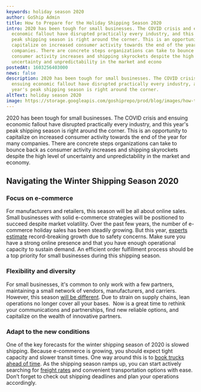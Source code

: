 ```yaml
---
keywords: holiday season 2020
author: GoShip Admin
title: How to Prepare for the Holiday Shipping Season 2020
intro: 2020 has been tough for small businesses. The COVID crisis and ensuing
  economic fallout have disrupted practically every industry, and this year's
  peak shipping season is right around the corner. This is an opportunity to
  capitalize on increased consumer activity towards the end of the year for many
  companies. There are concrete steps organizations can take to bounce back as
  consumer activity increases and shipping skyrockets despite the high level of
  uncertainty and unpredictability in the market and econo
postedAt: 1603256403000
news: false
description: 2020 has been tough for small businesses. The COVID crisis and
  ensuing economic fallout have disrupted practically every industry, and this
  year's peak shipping season is right around the corner.
altText: holiday season 2020
image: https://storage.googleapis.com/goshiprepo/prod/blog/images/how-to-prepare-for-the-holiday-shipping-season-2020.jpg
---
```

2020 has been tough for small businesses. The COVID crisis and ensuing economic fallout have disrupted practically every industry, and this year's peak shipping season is right around the corner. This is an opportunity to capitalize on increased consumer activity towards the end of the year for many companies. There are concrete steps organizations can take to bounce back as consumer activity increases and shipping skyrockets despite the high level of uncertainty and unpredictability in the market and economy.

## Navigating the Winter Shipping Season 2020

### Focus on e-commerce

For manufacturers and retailers, this season will be all about online sales. Small businesses with solid e-commerce strategies will be positioned to succeed despite market volatility. Over the past few years, the number of e-commerce holiday sales has been steadily growing. But this year, [experts estimate](https://www.forbes.com/sites/jiawertz/2020/08/01/3-emerging-e-commerce-growth-trends-to-leverage-in-2020/#4522f646feec) record-breaking growth due to safety concerns. Make sure you have a strong online presence and that you have enough operational capacity to sustain demand. An efficient order fulfillment process should be a top priority for small businesses during this shipping season.

### Flexibility and diversity

For small businesses, it's common to only work with a few partners, maintaining a small network of vendors, manufacturers, and carriers. However, this season [will be different](https://www.goship.com/blog/make-your-supply-chain-management-more-efficient/). Due to strain on supply chains, lean operations no longer cover all your bases.  Now is a great time to rethink your communications and partnerships, find new reliable options, and capitalize on the wealth of innovative partners.

### Adapt to the new conditions

One of the key forecasts for the winter shipping season of 2020 is slowed shipping. Because e-commerce is growing, you should expect tight capacity and slower transit times. One way around this is to [book trucks ahead of time](https://www.goship.com/blog/how-to-get-the-best-freight-rate-in-current-conditions/). As the shipping season ramps up, you can start actively searching for [freight rates](https://www.goship.com/) and convenient transportation options with ease. Don’t forget to check out shipping deadlines and plan your operations accordingly.